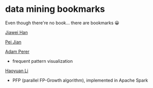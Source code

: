 # data mining bookmarks

Even though there're no book... there are bookmarks 😀

<a href="http://web.engr.illinois.edu/~hanj/">Jiawei Han<a>

<a href="http://www.cs.sfu.ca/~jpei/">Pei Jian<a>

<a href="http://perer.org/">Adam Perer</a>
- frequent pattern visualization

<a href="http://www.cs.berkeley.edu/~haoyuan/">Haoyuan Li<a>
- PFP (parallel FP-Growth algorithm), implemented in Apache Spark
